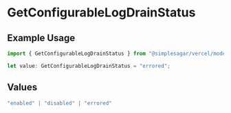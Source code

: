 # GetConfigurableLogDrainStatus

## Example Usage

```typescript
import { GetConfigurableLogDrainStatus } from "@simplesagar/vercel/models/getconfigurablelogdrainop.js";

let value: GetConfigurableLogDrainStatus = "errored";
```

## Values

```typescript
"enabled" | "disabled" | "errored"
```